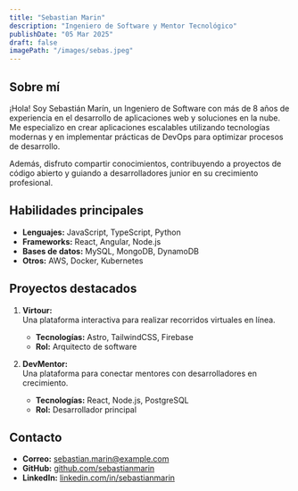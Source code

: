```yaml
---  
title: "Sebastian Marin"  
description: "Ingeniero de Software y Mentor Tecnológico"  
publishDate: "05 Mar 2025"  
draft: false
imagePath: "/images/sebas.jpeg"  
---
```


## Sobre mí

¡Hola! Soy Sebastián Marín, un Ingeniero de Software con más de 8 años de experiencia en el desarrollo de aplicaciones web y soluciones en la nube. Me especializo en crear aplicaciones escalables utilizando tecnologías modernas y en implementar prácticas de DevOps para optimizar procesos de desarrollo.

Además, disfruto compartir conocimientos, contribuyendo a proyectos de código abierto y guiando a desarrolladores junior en su crecimiento profesional.

## Habilidades principales

- **Lenguajes:** JavaScript, TypeScript, Python  
- **Frameworks:** React, Angular, Node.js  
- **Bases de datos:** MySQL, MongoDB, DynamoDB  
- **Otros:** AWS, Docker, Kubernetes  

## Proyectos destacados

1. **Virtour:**  
   Una plataforma interactiva para realizar recorridos virtuales en línea.  
   - **Tecnologías:** Astro, TailwindCSS, Firebase  
   - **Rol:** Arquitecto de software  

2. **DevMentor:**  
   Una plataforma para conectar mentores con desarrolladores en crecimiento.  
   - **Tecnologías:** React, Node.js, PostgreSQL  
   - **Rol:** Desarrollador principal  

## Contacto

- **Correo:** sebastian.marin@example.com  
- **GitHub:** [github.com/sebastianmarin](https://github.com/sebastianmarin)  
- **LinkedIn:** [linkedin.com/in/sebastianmarin](https://linkedin.com/in/sebastianmarin)